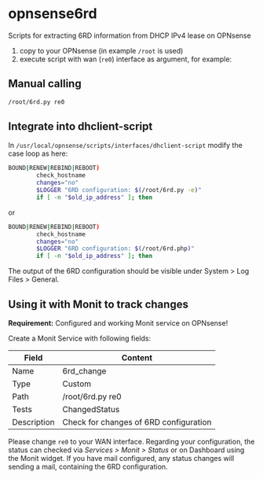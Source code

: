 # opnsense6rd

Scripts for extracting 6RD information from DHCP IPv4 lease on OPNsense

1. copy to your OPNsense  (in example `/root` is used)
2. execute script with wan (`re0`) interface as argument, for example:

## Manual calling

~~~bash
/root/6rd.py re0
~~~

## Integrate into dhclient-script

In `/usr/local/opnsense/scripts/interfaces/dhclient-script` modify the case loop as here:

~~~bash
BOUND|RENEW|REBIND|REBOOT)
        check_hostname
        changes="no"
        $LOGGER "6RD configuration: $(/root/6rd.py -e)"
        if [ -n "$old_ip_address" ]; then
~~~

or

~~~bash
BOUND|RENEW|REBIND|REBOOT)
        check_hostname
        changes="no"
        $LOGGER "6RD configuration: $(/root/6rd.php)"
        if [ -n "$old_ip_address" ]; then
~~~

The output of the 6RD configuration should be visible under System > Log Files > General.

## Using it with Monit to track changes

**Requirement:** Configured and working Monit service on OPNsense!

Create a Monit Service with following fields:

| Field | Content |
|-------|---------|
| Name  | 6rd_change |
| Type  | Custom     |
| Path  | /root/6rd.py re0 |
| Tests | ChangedStatus |
| Description | Check for changes of 6RD configuration |

Please change `re0` to your WAN interface. Regarding your configuration, the status can checked via *Services > Monit > Status* or on Dashboard using the Monit widget. If you have mail configured, any status changes will sending a mail, containing the 6RD configuration.
